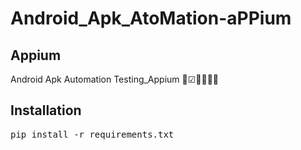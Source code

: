 # Android_Apk_AtoMation-aPPium
## Appium
Android Apk Automation Testing_Appium 🎡☑🔶🔹🔸📲
## Installation
<pre>pip install -r requirements.txt</pre>
